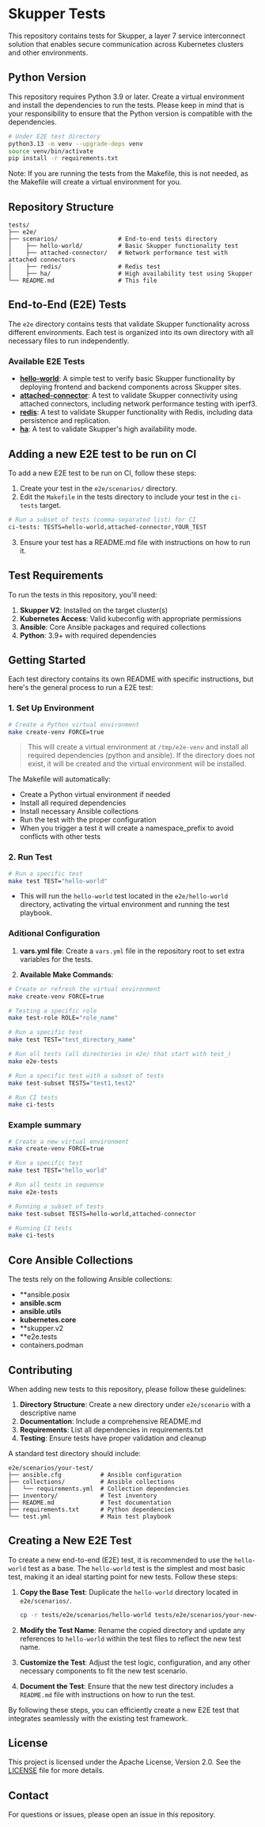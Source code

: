# Skupper Tests

This repository contains tests for Skupper, a layer 7 service interconnect solution that enables secure communication across Kubernetes clusters and other environments.

## Python Version

This repository requires Python 3.9 or later. Create a virtual environment and install the dependencies to run the tests. Please keep in mind that is your responsibility to ensure that the Python version is compatible with the dependencies.

```bash
# Under E2E test directory
python3.13 -m venv --upgrade-deps venv
source venv/bin/activate
pip install -r requirements.txt
```

Note: If you are running the tests from the Makefile, this is not needed, as the Makefile will create a virtual environment for you.

## Repository Structure

```
tests/
├── e2e/  
├── scenarios/                 # End-to-end tests directory
│    ├── hello-world/          # Basic Skupper functionality test
│    ├── attached-connector/   # Network performance test with attached connectors
│    ├── redis/                # Redis test
│    ├── ha/                   # High availability test using Skupper
└── README.md                  # This file
```

## End-to-End (E2E) Tests

The `e2e` directory contains tests that validate Skupper functionality across different environments. Each test is organized into its own directory with all necessary files to run independently.

### Available E2E Tests

- **[hello-world](e2e/scenarios/hello-world/)**: A simple test to verify basic Skupper functionality by deploying frontend and backend components across Skupper sites.
- **[attached-connector](e2e/scenarios/attached-connector/)**: A test to validate Skupper connectivity using attached connectors, including network performance testing with iperf3.
- **[redis](e2e/scenarios/redis/)**: A test to validate Skupper functionality with Redis, including data persistence and replication.
- **[ha](e2e/scenarios/ha/)**: A test to validate Skupper's high availability mode.

## Adding a new E2E test to be run on CI

To add a new E2E test to be run on CI, follow these steps:

1. Create your test in the `e2e/scenarios/` directory.
2. Edit the `Makefile` in the tests directory to include your test in the `ci-tests` target.
```bash
# Run a subset of tests (comma-separated list) for CI
ci-tests: TESTS=hello-world,attached-connector,YOUR_TEST
```
3. Ensure your test has a README.md file with instructions on how to run it.

## Test Requirements

To run the tests in this repository, you'll need:

1. **Skupper V2**: Installed on the target cluster(s)
2. **Kubernetes Access**: Valid kubeconfig with appropriate permissions
3. **Ansible**: Core Ansible packages and required collections
4. **Python**: 3.9+ with required dependencies

## Getting Started

Each test directory contains its own README with specific instructions, but here's the general process to run a E2E test:

### 1. Set Up Environment

```bash
# Create a Python virtual environment
make create-venv FORCE=true
```

> This will create a virtual environment at `/tmp/e2e-venv` and install all required dependencies (python and ansible). If the directory does not exist, it will be created and the virtual environment will be installed.

The Makefile will automatically:
- Create a Python virtual environment if needed
- Install all required dependencies
- Install necessary Ansible collections
- Run the test with the proper configuration
- When you trigger a test it will create a namespace_prefix to avoid conflicts with other tests


### 2. Run Test

```bash
# Run a specific test
make test TEST="hello-world"
```

- This will run the `hello-world` test located in the `e2e/hello-world` directory, activating the virtual environment and running the test playbook.

### Aditional Configuration

1. **vars.yml file**: Create a `vars.yml` file in the repository root to set extra variables for the tests.

2. **Available Make Commands**:

```bash
# Create or refresh the virtual environment
make create-venv FORCE=true

# Testing a specific role
make test-role ROLE="role_name"

# Run a specific test
make test TEST="test_directory_name"

# Run all tests (all directories in e2e/ that start with test_)
make e2e-tests

# Run a specific test with a subset of tests
make test-subset TESTS="test1,test2"

# Run CI tests
make ci-tests
```

### Example summary

```bash
# Create a new virtual environment
make create-venv FORCE=true

# Run a specific test
make test TEST="hello_world"

# Run all tests in sequence
make e2e-tests

# Running a subset of tests
make test-subset TESTS=hello-world,attached-connector

# Running CI tests
make ci-tests
```

## Core Ansible Collections

The tests rely on the following Ansible collections:

- **ansible.posix
- **ansible.scm**
- **ansible.utils**
- **kubernetes.core**
- **skupper.v2
- **e2e.tests
- containers.podman

## Contributing

When adding new tests to this repository, please follow these guidelines:

1. **Directory Structure**: Create a new directory under `e2e/scenario` with a descriptive name
2. **Documentation**: Include a comprehensive README.md
3. **Requirements**: List all dependencies in requirements.txt
4. **Testing**: Ensure tests have proper validation and cleanup

A standard test directory should include:

```
e2e/scenarios/your-test/
├── ansible.cfg           # Ansible configuration
├── collections/          # Ansible collections
│   └── requirements.yml  # Collection dependencies
├── inventory/            # Test inventory
├── README.md             # Test documentation
├── requirements.txt      # Python dependencies
└── test.yml              # Main test playbook
```

## Creating a New E2E Test

To create a new end-to-end (E2E) test, it is recommended to use the `hello-world` test as a base. The `hello-world` test is the simplest and most basic test, making it an ideal starting point for new tests. Follow these steps:

1. **Copy the Base Test**: Duplicate the `hello-world` directory located in `e2e/scenarios/`.

   ```bash
   cp -r tests/e2e/scenarios/hello-world tests/e2e/scenarios/your-new-test
   ```

2. **Modify the Test Name**: Rename the copied directory and update any references to `hello-world` within the test files to reflect the new test name.

3. **Customize the Test**: Adjust the test logic, configuration, and any other necessary components to fit the new test scenario.

4. **Document the Test**: Ensure that the new test directory includes a `README.md` file with instructions on how to run the test.

By following these steps, you can efficiently create a new E2E test that integrates seamlessly with the existing test framework.

## License

This project is licensed under the Apache License, Version 2.0. See the [LICENSE](../LICENSE) file for more details.

## Contact

For questions or issues, please open an issue in this repository.

